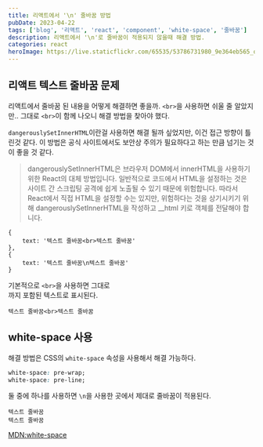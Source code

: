 ```yaml
---
title: 리액트에서 '\n' 줄바꿈 방법
pubDate: 2023-04-22
tags: ['blog', '리액트', 'react', 'component', 'white-space', '줄바꿈']
description: 리액트에서 '\n'로 줄바꿈이 적용되지 않을때 해결 방법.
categories: react
heroImage: https://live.staticflickr.com/65535/53786731980_9e364eb565_o.png
---
```


## 리액트 텍스트 줄바꿈 문제

리액트에서 줄바꿈 된 내용을 어떻게 해결하면 좋을까.
`<br>`을 사용하면 쉬울 줄 알았지만.. 그대로 `<br>`이 함께 나오니 해결 방법을 찾아야 했다.

`dangerouslySetInnerHTML`이란걸 사용하면 해결 될까 싶었지만, 이건 접근 방향이 틀린것 같다.
이 방법은 공식 사이트에서도 보안상 주의가 필요하다고 하는 만큼 넘기는 것이 좋을 것 같다.

> dangerouslySetInnerHTML은 브라우저 DOM에서 innerHTML을 사용하기 위한 React의 대체 방법입니다. 일반적으로 코드에서 HTML을 설정하는 것은 사이트 간 스크립팅 공격에 쉽게 노출될 수 있기 때문에 위험합니다. 따라서 React에서 직접 HTML을 설정할 수는 있지만, 위험하다는 것을 상기시키기 위해 dangerouslySetInnerHTML을 작성하고 \_\_html 키로 객체를 전달해야 합니다.

```code
{
	text: '텍스트 줄바꿈<br>텍스트 줄바꿈'
},
{
	text: '텍스트 줄바꿈\n텍스트 줄바꿈'
}
```

기본적으로 `<br>`을 사용하면 그대로 <br>까지 포함된 텍스트로 표시된다.

```code
텍스트 줄바꿈<br>텍스트 줄바꿈
```

## white-space 사용

해결 방법은 CSS의 `white-space` 속성을 사용해서 해결 가능하다.

```css
white-space: pre-wrap;
white-space: pre-line;
```

둘 중에 하나를 사용하면 `\n`을 사용한 곳에서 제대로 줄바꿈이 적용된다.

```code
텍스트 줄바꿈
텍스트 줄바꿈
```

[MDN:white-space](https://developer.mozilla.org/ko/docs/Web/CSS/white-space)
